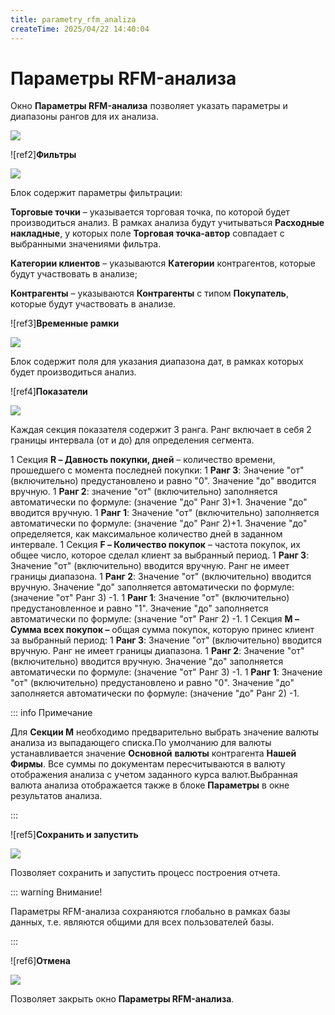```yaml
---
title: parametry_rfm_analiza
createTime: 2025/04/22 14:40:04
---
```

# Параметры RFM-анализа

Окно **Параметры RFM-анализа** позволяет указать параметры и диапазоны рангов для их анализа.

![](Aspose.Words.83ab1c44-6b28-430a-a5f2-4d9e6ba1abd4.369.png)

![ref2]**Фильтры**

![](Aspose.Words.83ab1c44-6b28-430a-a5f2-4d9e6ba1abd4.370.png)

Блок содержит параметры фильтрации:

**Торговые точки** – указывается торговая точка, по которой будет производиться анализ. В рамках анализа будут учитываться **Расходные накладные**, у которых поле **Торговая точка-автор** совпадает с выбранными значениями фильтра.

**Категории клиентов** – указываются **Категории** контрагентов, которые будут участвовать в анализе;

**Контрагенты** – указываются **Контрагенты** с типом **Покупатель**, которые будут участвовать в анализе.

![ref3]**Временные рамки**

![](Aspose.Words.83ab1c44-6b28-430a-a5f2-4d9e6ba1abd4.371.png)

Блок содержит поля для указания диапазона дат, в рамках которых будет производиться анализ.

![ref4]**Показатели**

![](Aspose.Words.83ab1c44-6b28-430a-a5f2-4d9e6ba1abd4.372.png)

Каждая секция показателя содержит 3 ранга. Ранг включает в себя 2 границы интервала (от и до) для определения сегмента. 

1  Секция **R – Давность покупки, дней** – количество времени, прошедшего с момента последней покупки:
   1  **Ранг 3**: Значение "от" (включительно) предустановлено и равно "0". Значение "до" вводится вручную.
   1  **Ранг 2**: значение "от" (включительно) заполняется автоматически по формуле: (значение "до" Ранг 3)+1. Значение "до" вводится вручную.
   1  **Ранг 1**: Значение "от" (включительно) заполняется автоматически по формуле: (значение "до" Ранг 2)+1. Значение "до" определяется, как максимальное количество дней в заданном интервале.
   1  Секция **F – Количество покупок** – частота покупок, их общее число, которое сделал клиент за выбранный период.
      1  **Ранг 3**: Значение "от" (включительно) вводится вручную. Ранг не имеет границы диапазона.
      1  **Ранг 2**: Значение "от" (включительно) вводится вручную. Значение "до" заполняется автоматически по формуле: (значение "от" Ранг 3) -1.
      1  **Ранг 1**: Значение "от" (включительно) предустановленное и равно "1". Значение "до" заполняется автоматически по формуле: (значение "от" Ранг 2) -1.
      1  Секция **M – Сумма всех покупок –** общая сумма покупок, которую принес клиент за выбранный период:
         1  **Ранг 3**: Значение "от" (включительно) вводится вручную. Ранг не имеет границы диапазона.
         1  **Ранг 2**: Значение "от" (включительно) вводится вручную. Значение "до" заполняется автоматически по формуле: (значение "от" Ранг 3) -1.
         1  **Ранг 1**: Значение "от" (включительно) предустановлено и равно "0". Значение "до" заполняется автоматически по формуле: (значение "до" Ранг 2) -1.

::: info Примечание

Для **Секции М** необходимо предварительно выбрать значение валюты анализа из выпадающего списка.По умолчанию для валюты устанавливается значение **Основной** **валюты** контрагента **Нашей** **Фирмы**. Все суммы по документам пересчитываются в валюту отображения анализа с учетом заданного курса валют.Выбранная валюта анализа отображается также в блоке **Параметры** в окне результатов анализа.

:::

![ref5]**Сохранить и запустить**

![](Aspose.Words.83ab1c44-6b28-430a-a5f2-4d9e6ba1abd4.373.png)

Позволяет сохранить и запустить процесс построения отчета.

::: warning Внимание!

Параметры RFM-анализа сохраняются глобально в рамках базы данных, т.е. являются общими для всех пользователей базы.

:::

![ref6]**Отмена**

![](Aspose.Words.83ab1c44-6b28-430a-a5f2-4d9e6ba1abd4.374.png)

Позволяет закрыть окно **Параметры RFM-анализа**.